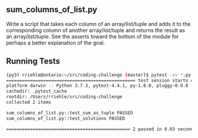 ## sum_columns_of_list.py

Write a script that takes each column of an array/list/tuple and adds it to the corresponding column of another array/list/tuple and returns the result as an array/list/tuple. See the asserts toward the bottom of the module for perhaps a better explanation of the goal.

## Running Tests

```bash
(py3) rriehle@ontario:~/src/coding-challenge (master)$ pytest -vv *.py
================================================= test session starts ==================================================
platform darwin -- Python 3.7.3, pytest-4.4.1, py-1.8.0, pluggy-0.9.0 -- /Users/brew/.virtualenvs/py3/bin/python3.7
cachedir: .pytest_cache
rootdir: /Users/rriehle/src/coding-challenge
collected 2 items

sum_columns_of_list.py::test_sum_as_tuple PASSED                                                                 [ 50%]
sum_columns_of_list.py::test_solutions PASSED                                                                    [100%]

=============================================== 2 passed in 0.03 seconds ===============================================
```

